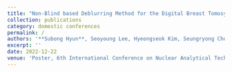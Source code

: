 ```yaml
---
title: "Non-Blind based Deblurring Method for the Digital Breast Tomosynthesis with Deep Image Prior"
collection: publications
category: domestic conferences
permalink: /
authors: '**Subong Hyun**, Seoyoung Lee, Hyeongseok Kim, Seungryong Cho'
excerpt: ''
date: 2022-12-22
venue: 'Poster, 6th International Conference on Nuclear Analytical Techniques'
---
```

